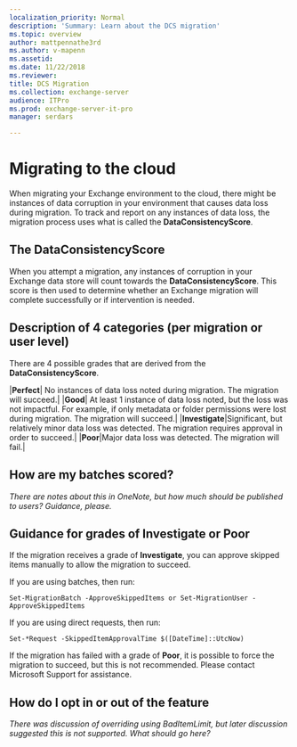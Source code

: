 ```yaml
---
localization_priority: Normal
description: 'Summary: Learn about the DCS migration'
ms.topic: overview
author: mattpennathe3rd
ms.author: v-mapenn
ms.assetid: 
ms.date: 11/22/2018
ms.reviewer: 
title: DCS Migration
ms.collection: exchange-server
audience: ITPro
ms.prod: exchange-server-it-pro
manager: serdars

---
```


# Migrating to the cloud

When migrating your Exchange environment to the cloud, there might be instances of data corruption in your environment that causes data loss during migration. To track and report on any instances of data loss, the migration process uses what is called the **DataConsistencyScore**. 

## The DataConsistencyScore

When you attempt a migration, any instances of corruption in your Exchange data store will count towards the **DataConsistencyScore**. This score is then used to determine whether an Exchange migration will complete successfully or if intervention is needed.

## Description of 4 categories (per migration or user level)

There are 4 possible grades that are derived from the **DataConsistencyScore**.

|**Perfect**| No instances of data loss noted during migration. The migration will succeed.|
|**Good**| At least 1 instance of data loss noted, but the loss was not impactful. For example, if only metadata or folder permissions were lost during migration. The migration will succeed.|
|**Investigate**|Significant, but relatively minor data loss was detected. The migration requires approval in order to succeed.|
|**Poor**|Major data loss was detected. The migration will fail.|

## How are my batches scored?

*There are notes about this in OneNote, but how much should be published to users? Guidance, please.*

## Guidance for grades of Investigate or Poor

If the migration receives a grade of **Investigate**, you can approve skipped items manually to allow the migration to succeed.

If you are using batches, then run:

```
Set-MigrationBatch -ApproveSkippedItems or Set-MigrationUser -ApproveSkippedItems
```

If you are using direct requests, then run:

```
Set-*Request -SkippedItemApprovalTime $([DateTime]::UtcNow)
```

If the migration has failed with a grade of **Poor**, it is possible to force the migration to succeed, but this is not recommended. Please contact Microsoft Support for assistance.

## How do I opt in or out of the feature

*There was discussion of overriding using BadItemLimit, but later discussion suggested this is not supported. What should go here?*